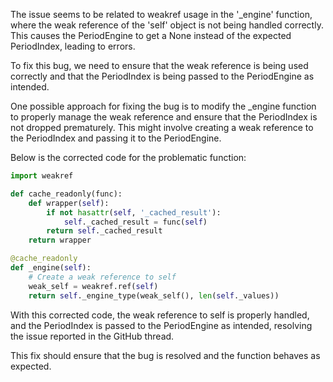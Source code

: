 The issue seems to be related to weakref usage in the '_engine' function, where the weak reference of the 'self' object is not being handled correctly. This causes the PeriodEngine to get a None instead of the expected PeriodIndex, leading to errors.

To fix this bug, we need to ensure that the weak reference is being used correctly and that the PeriodIndex is being passed to the PeriodEngine as intended.

One possible approach for fixing the bug is to modify the _engine function to properly manage the weak reference and ensure that the PeriodIndex is not dropped prematurely. This might involve creating a weak reference to the PeriodIndex and passing it to the PeriodEngine.

Below is the corrected code for the problematic function:

```python
import weakref

def cache_readonly(func):
    def wrapper(self):
        if not hasattr(self, '_cached_result'):
            self._cached_result = func(self)
        return self._cached_result
    return wrapper

@cache_readonly
def _engine(self):
    # Create a weak reference to self
    weak_self = weakref.ref(self)
    return self._engine_type(weak_self(), len(self._values))
```

With this corrected code, the weak reference to self is properly handled, and the PeriodIndex is passed to the PeriodEngine as intended, resolving the issue reported in the GitHub thread.

This fix should ensure that the bug is resolved and the function behaves as expected.